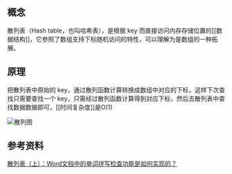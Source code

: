 ## 概念
散列表（Hash table，也叫哈希表），是根据 key 而直接访问内存存储位置的[[数据结构]]，它参照了数组支持下标随机访问的特性，可以理解为是数组的一种拓展。

## 原理
把散列表中原始的 key，通过散列函数计算转换成数组中对应的下标，这样下次查找只需要查找一个 key，只需经过散列函数计算得到对应下标，然后去散列表中查找数据数据即可，[[时间复杂度]]是O(1)

![散列图](https://gitee.com/hacksman/img_host/raw/master/img/20211109085142.png)

## 参考资料
[散列表（上）：Word文档中的单词拼写检查功能是如何实现的？](https://time.geekbang.org/column/article/64233)